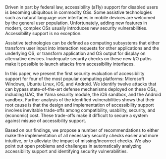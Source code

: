 Driven in part by federal law, accessibility (a11y) support for disabled users
is becoming ubiquitous in commodity OSs. Some assistive technologies such as
natural language user interfaces in mobile devices are welcomed by the general
user population. Unfortunately, adding new features in modern, complex OSs
usually introduces new security vulnerabilities. Accessibility support is no
exception.

Assistive technologies can be defined as computing subsystems that either
transform user input into interaction requests for other applications and the
underlying OS, or transform application and OS output for display on
alternative devices. Inadequate security checks on these new I/O paths make it
possible to launch attacks from accessibility interfaces.

In this paper, we present the first security evaluation of accessibility
support for four of the most popular computing platforms: Microsoft Windows,
Ubuntu Linux, iOS, and Android. We identify twelve attacks that can bypass
state-of-the-art defense mechanisms deployed on these OSs, including UAC, the
Yama security module, the iOS sandbox, and the Android sandbox.  Further
analysis of the identified vulnerabilities shows that their root cause is that
the design and implementation of accessibility support involves inevitable
trade-offs among compatibility, usability, security, and (economic) cost. These
trade-offs make it difficult to secure a system against misuse of accessibility
support.

Based on our findings, we propose a number of recommendations to either make
the implementation of all necessary security checks easier and more intuitive,
or to alleviate the impact of missing/incorrect checks. We also point out open
problems and challenges in automatically analyzing accessibility support and
identifying security vulnerabilities.
